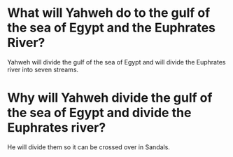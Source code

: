 # What will Yahweh do to the gulf of the sea of Egypt and the Euphrates River?

Yahweh will divide the gulf of the sea of Egypt and will divide the Euphrates river into seven streams.

# Why will Yahweh divide the gulf of the sea of Egypt and divide the Euphrates river?

He will divide them so it can be crossed over in Sandals.
